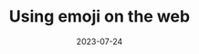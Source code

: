 ---
title: "Using emoji on the web"
date: 2023-07-24
externalLink: https://fullystacked.net/posts/using-emoji-on-the-web
---